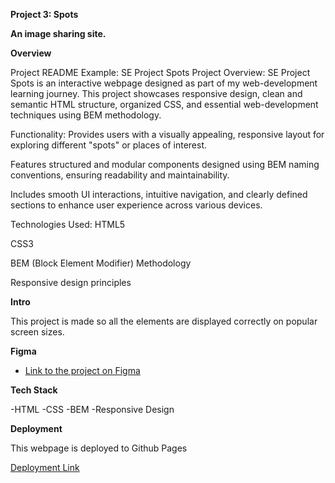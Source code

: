 **Project 3: Spots**

**An image sharing site.**

**Overview**

Project README Example:
SE Project Spots
Project Overview:
SE Project Spots is an interactive webpage designed as part of my web-development learning journey. This project showcases responsive design, clean and semantic HTML structure, organized CSS, and essential web-development techniques using BEM methodology.

Functionality:
Provides users with a visually appealing, responsive layout for exploring different "spots" or places of interest.

Features structured and modular components designed using BEM naming conventions, ensuring readability and maintainability.

Includes smooth UI interactions, intuitive navigation, and clearly defined sections to enhance user experience across various devices.

Technologies Used:
HTML5

CSS3

BEM (Block Element Modifier) Methodology

Responsive design principles

**Intro**

This project is made so all the elements are displayed correctly on popular screen sizes.

**Figma**

- [Link to the project on Figma](https://www.figma.com/file/BBNm2bC3lj8QQMHlnqRsga/Sprint-3-Project-%E2%80%94-Spots?type=design&node-id=2%3A60&mode=design&t=afgNFybdorZO6cQo-1)

**Tech Stack**

-HTML
-CSS
-BEM
-Responsive Design

**Deployment**

This webpage is deployed to Github Pages

[Deployment Link](https://github.com/riffey55/se_project_spots)
